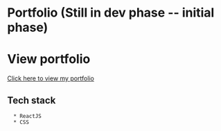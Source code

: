 #  Portfolio (Still in dev phase -- initial phase)

# View portfolio
<a href="https://ajayg51-portfolio.web.app/"> Click here to view my portfolio</a>

## Tech stack
```
  * ReactJS
  * CSS
```
